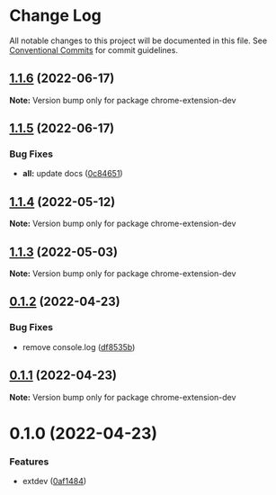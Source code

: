 # Change Log

All notable changes to this project will be documented in this file.
See [Conventional Commits](https://conventionalcommits.org) for commit guidelines.

## [1.1.6](https://github.com/snomiao/js/compare/chrome-extension-dev@1.1.5...chrome-extension-dev@1.1.6) (2022-06-17)

**Note:** Version bump only for package chrome-extension-dev





## [1.1.5](https://github.com/snomiao/js/compare/chrome-extension-dev@1.1.4...chrome-extension-dev@1.1.5) (2022-06-17)

### Bug Fixes

- **all:** update docs ([0c84651](https://github.com/snomiao/js/commit/0c84651ebba4a14fcb105611ddeb7a51ff887a36))

## [1.1.4](https://github.com/snomiao/js/compare/chrome-extension-dev@1.1.3...chrome-extension-dev@1.1.4) (2022-05-12)

**Note:** Version bump only for package chrome-extension-dev

## [1.1.3](https://github.com/snomiao/js/compare/chrome-extension-dev@0.1.2...chrome-extension-dev@1.1.3) (2022-05-03)

**Note:** Version bump only for package chrome-extension-dev

## [0.1.2](https://github.com/snomiao/js/compare/chrome-extension-dev@0.1.1...chrome-extension-dev@0.1.2) (2022-04-23)

### Bug Fixes

- remove console.log ([df8535b](https://github.com/snomiao/js/commit/df8535b7da5d61de610cbb44106c961396bab7b8))

## [0.1.1](https://github.com/snomiao/js/compare/chrome-extension-dev@0.1.0...chrome-extension-dev@0.1.1) (2022-04-23)

**Note:** Version bump only for package chrome-extension-dev

# 0.1.0 (2022-04-23)

### Features

- extdev ([0af1484](https://github.com/snomiao/js/commit/0af1484fc38b771bbb108f62132bd6ecbaea6cdf))
